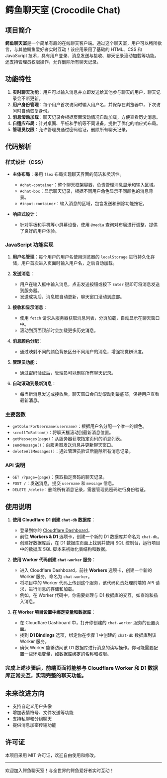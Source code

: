 # 鳄鱼聊天室 (Crocodile Chat)

## 项目简介

**鳄鱼聊天室**是一个简单有趣的在线聊天客户端。通过这个聊天室，用户可以畅所欲言，与其他鳄鱼爱好者实时互动！该应用采用了基础的 HTML、CSS 和 JavaScript 技术，具有用户登录、消息发送与接收、聊天记录滚动加载等功能。还支持管理员权限操作，允许删除所有聊天记录。

## 功能特性

1. **实时聊天功能**：用户可以输入消息并立即发送给其他参与聊天的用户，聊天记录会不断更新。
2. **用户身份管理**：每个用户首次访问时输入用户名，并保存在浏览器中，下次访问时自动恢复身份。
3. **消息滚动加载**：聊天记录会根据页面滚动情况自动加载，方便查看历史消息。
4. **自适应布局**：针对桌面、平板和手机等不同设备，提供了优化的响应式布局。
5. **管理员权限**：允许管理员通过密码验证，删除所有聊天记录。

## 代码解析

### 样式设计（CSS）

- **主体布局**：采用 `flex` 布局实现聊天界面的简洁和灵活性。
  - `#chat-container`：整个聊天框架容器，负责管理消息显示和输入区域。
  - `#chat-box`：显示聊天记录，根据不同用户角色显示不同颜色的消息背景。
  - `#input-container`：输入消息的区域，包含发送和删除功能按钮。
  
- **响应式设计**：
  - 针对平板和手机等小屏幕设备，使用 `@media` 查询对布局进行调整，提供了良好的用户体验。

### JavaScript 功能实现

1. **用户名管理**：每个用户的用户名使用浏览器的 `localStorage` 进行持久化存储，用户首次进入页面时输入用户名，之后自动加载。

2. **发送消息**：
   - 用户在输入框中输入消息，点击发送按钮或按下 `Enter` 键即可将消息发送到服务器。
   - 发送成功后，消息框自动更新，聊天窗口滚动到底部。

3. **接收和显示消息**：
   - 使用 `fetch` 请求从服务器获取消息列表，分页加载，自动显示在聊天窗口中。
   - 滚动到页面顶部时会加载更多历史消息。

4. **消息颜色分配**：
   - 通过映射不同的颜色背景区分不同用户的消息，增强视觉辨识度。

5. **管理员功能**：
   - 通过密码验证后，管理员可以删除所有聊天记录。

6. **自动滚动到最新消息**：
   - 每当新消息发送或接收后，聊天窗口会自动滚动到最底部，保持用户查看最新消息。

### 主要函数

- `getColorForUsername(username)`：根据用户名分配一个唯一的颜色。
- `scrollToBottom()`：将聊天框滚动到最新消息位置。
- `getMessages(page)`：从服务器获取指定页码的消息列表。
- `sendMessage()`：向服务器发送消息并更新聊天窗口。
- `deleteAllMessages()`：通过管理员验证后删除所有消息记录。

### API 说明

- `GET /?page={page}`：获取指定页码的聊天记录。
- `POST /`：发送消息，提交 `username` 和 `message` 信息。
- `DELETE /delete`：删除所有消息记录，需要管理员密码进行身份验证。

## 使用说明

1. **使用 Cloudflare D1 创建 `chat-db` 数据库**：
   - 登录到你的 [Cloudflare Dashboard](https://dash.cloudflare.com/)。
   - 前往 **Workers & D1** 选项卡，创建一个新的 D1 数据库并命名为 `chat-db`。
   - 创建好数据库后，在 D1 数据库页面上找到并使用 SQL 控制台，运行项目中的数据库 SQL 脚本来初始化表结构和数据。

2. **使用 Worker 代码创建 `chat-worker` 服务**：
   - 进入 Cloudflare Dashboard，前往 **Workers** 选项卡，创建一个新的 Worker 服务，命名为 `chat-worker`。
   - 将项目中的 Worker 代码上传到这个服务，该代码负责处理前端的 API 请求，进行消息的存储和加载。
   - 例如，在 Worker 代码中，你需要处理与 D1 数据库的交互，如查询和插入消息。

3. **在 Worker 项目设置中绑定变量和数据库**：
   - 在 Cloudflare Dashboard 中，打开你创建的 `chat-worker` 服务的设置页面。
   - 找到 **D1 Bindings** 选项，绑定你在步骤 1 中创建的 `chat-db` 数据库到该 Worker 服务。
   - 确保 Worker 能够访问该 D1 数据库进行消息的读写操作。你可能需要配置一些环境变量，如数据库绑定的名称和权限。

### 完成上述步骤后，前端页面将能够与 Cloudflare Worker 和 D1 数据库正常交互，实现完整的聊天功能。

## 未来改进方向

- 支持自定义用户头像
- 增加表情符号、文件发送等功能
- 支持私聊和分组聊天
- 提供消息加密传输功能

## 许可证

本项目采用 MIT 许可证，欢迎自由使用和修改。

--- 

欢迎加入鳄鱼聊天室！与全世界的鳄鱼爱好者实时互动！
